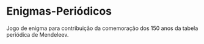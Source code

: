 # Enigmas-Periódicos
Jogo de enigma para contribuição da comemoração dos 150 anos da tabela periódica de Mendeleev.
